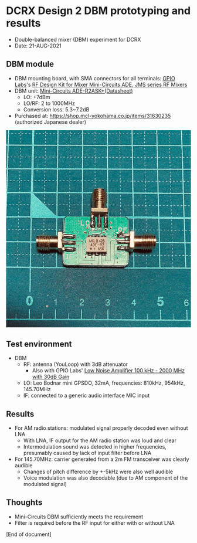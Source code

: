 # DCRX Design 2 DBM prototyping and results

* Double-balanced mixer (DBM) experiment for DCRX
* Date: 21-AUG-2021

## DBM module

* DBM mounting board, with SMA connectors for all terminals: [GPIO Labs](https://gpio.com)'s [RF Design Kit for Mixer Mini-Circuits ADE, JMS series RF Mixers](https://gpio.com/collections/kits/products/rf-design-kit-for-mixer-mini-circuits-ade-jms-series-rf-mixers)
* DBM unit: [Mini-Circuits ADE-R2ASK+](https://www.minicircuits.com/WebStore/dashboard.html?model=ADE-R2ASK%2B)[(Datasheet)](https://www.minicircuits.com/pdfs/ADE-R2ASK+.pdf)
  - LO: +7dBm
  - LO/RF: 2 to 1000MHz
  - Conversion loss: 5.3~7.2dB
* Purchased at: <https://shop.mcl-yokohama.co.jp/items/31630235> (authorized Japanese dealer)

![](design-2-dbm-module.jpg)

## Test environment

* DBM
  - RF: antenna (YouLoop) with 3dB attenuator
    - Also with GPIO Labs' [Low Noise Amplifier 100 kHz - 2000 MHz with 30dB Gain](https://gpio.com/collections/low-noise-amplifiers/products/low-noise-amplifier-100-khz-2000-mhz-with-30db-gain)
  - LO: Leo Bodnar mini GPSDO, 32mA, frequencies: 810kHz, 954kHz, 145.70MHz
  - IF: connected to a generic audio interface MIC input

## Results

* For AM radio stations: modulated signal properly decoded even without LNA
  - With LNA, IF output for the AM radio station was loud and clear
  - Intermodulation sound was detected in higher frequencies, presumably caused by lack of input filter before LNA
* For 145.70MHz: carrier generated from a 2m FM transceiver was clearly audible
  - Changes of pitch difference by +-5kHz were also well audible
  - Voice modulation was also decodable (due to AM component of the modulated signal)

## Thoughts

* Mini-Circuits DBM sufficiently meets the requirement
* Filter is required before the RF input for either with or without LNA

[End of document]